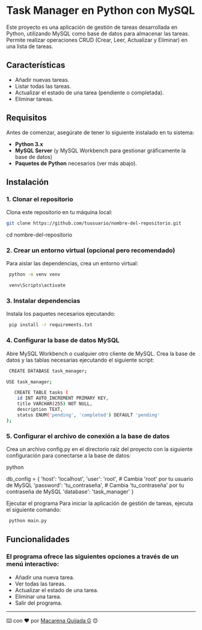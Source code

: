 # Task Manager en Python con MySQL

Este proyecto es una aplicación de gestión de tareas desarrollada en Python, utilizando MySQL como base de datos para almacenar las tareas. Permite realizar operaciones CRUD (Crear, Leer, Actualizar y Eliminar) en una lista de tareas.

## Características

- Añadir nuevas tareas.
- Listar todas las tareas.
- Actualizar el estado de una tarea (pendiente o completada).
- Eliminar tareas.

## Requisitos

Antes de comenzar, asegúrate de tener lo siguiente instalado en tu sistema:

- **Python 3.x**
- **MySQL Server** (y MySQL Workbench para gestionar gráficamente la base de datos)
- **Paquetes de Python** necesarios (ver más abajo).

## Instalación

### 1. Clonar el repositorio

Clona este repositorio en tu máquina local:

```bash
git clone https://github.com/tuusuario/nombre-del-repositorio.git
   ```

cd nombre-del-repositorio


### 2. Crear un entorno virtual (opcional pero recomendado)
Para aislar las dependencias, crea un entorno virtual:
```bash
 python -m venv venv
   ```
```bash
 venv\Scripts\activate
```
### 3. Instalar dependencias
Instala los paquetes necesarios ejecutando:
```bash
 pip install -r requirements.txt
```
### 4. Configurar la base de datos MySQL
Abre MySQL Workbench o cualquier otro cliente de MySQL.
Crea la base de datos y las tablas necesarias ejecutando el siguiente script:
```bash
 CREATE DATABASE task_manager;
```
```bash
USE task_manager;
```
```bash
   CREATE TABLE tasks (
    id INT AUTO_INCREMENT PRIMARY KEY,
    title VARCHAR(255) NOT NULL,
    description TEXT,
    status ENUM('pending', 'completed') DEFAULT 'pending'
);

```


### 5. Configurar el archivo de conexión a la base de datos
Crea un archivo config.py en el directorio raíz del proyecto con la siguiente configuración para conectarse a la base de datos:

python

db_config = {
    'host': 'localhost',
    'user': 'root',  # Cambia 'root' por tu usuario de MySQL
    'password': 'tu_contraseña',  # Cambia 'tu_contraseña' por tu contraseña de MySQL
    'database': 'task_manager'
}

Ejecutar el programa
Para iniciar la aplicación de gestión de tareas, ejecuta el siguiente comando:
```bash
 python main.py
```


## Funcionalidades
### El programa ofrece las siguientes opciones a través de un menú interactivo:

- Añadir una nueva tarea.
- Ver todas las tareas.
- Actualizar el estado de una tarea.
- Eliminar una tarea.
- Salir del programa.
- ---

⌨️ con ❤️ por [Macarena Quijada G](https://github.com/MacarenaQuijadaG) 😊
